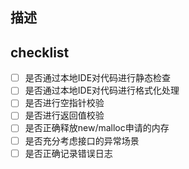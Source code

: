 ## 描述
<!--在这里详细描述你的改动，包括改动的原因和所采取的方法。-->

## checklist
<!--  [x] 表示选中 -->
- [ ] 是否通过本地IDE对代码进行静态检查
- [ ] 是否通过本地IDE对代码进行格式化处理
- [ ] 是否进行空指针校验
- [ ] 是否进行返回值校验
- [ ] 是否正确释放new/malloc申请的内存
- [ ] 是否充分考虑接口的异常场景
- [ ] 是否正确记录错误日志
